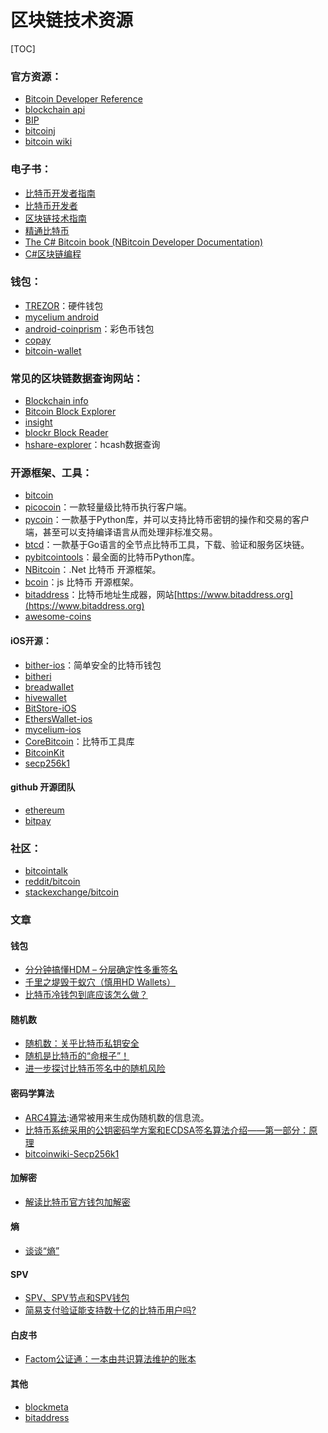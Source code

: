 # 区块链技术资源

[TOC]

### 官方资源：

- [Bitcoin Developer Reference](https://bitcoin.org/en/developer-reference#block-headers)
- [blockchain api](https://blockchain.info/api)
- [BIP](https://github.com/bitcoin/bips)
- [bitcoinj](https://bitcoinj.github.io/#documentation)
- [bitcoin wiki](https://en.bitcoin.it/wiki/Category:Technical)

### 电子书：

- [比特币开发者指南](https://www.gitbook.com/book/aijs/bitcoin_developer_guide_cn/details)
- [比特币开发者](http://r32.github.io/other/2014/11/08/some-bitcoin-development.html)
- [区块链技术指南](https://yeasy.gitbooks.io/blockchain_guide/content/)
- [精通比特币](http://zhibimo.com/read/wang-miao/mastering-bitcoin/index.html)
- [The C# Bitcoin book (NBitcoin Developer Documentation) ](https://programmingblockchain.gitbooks.io/programmingblockchain/content/)
- [C#区块链编程](http://book.8btc.com/books/1/blockchain_programming_tutorial/_book/)

### 钱包：

- [TREZOR](https://github.com/trezor)：硬件钱包
- [mycelium android](https://github.com/mycelium-com/wallet)
- [android-coinprism](https://github.com/Coinprism/android-wallet)：彩色币钱包
- [copay](https://github.com/bitpay/copay)
- [bitcoin-wallet](https://github.com/bitcoin-wallet/bitcoin-wallet)

### 常见的区块链数据查询网站：

- [Blockchain info](https://blockchain.info)
- [Bitcoin Block Explorer](https://blockexplorer.com)
- [insight](https://insight.bitpay.com)
- [blockr Block Reader](https://www.coinbase.com)
- [hshare-explorer](http://hshare-explorer.h.cash/info)：hcash数据查询

### 开源框架、工具：

- [bitcoin](https://github.com/bitcoin/)
- [picocoin](https://github.com/jgarzik/picocoin)：一款轻量级比特币执行客户端。
- [pycoin](https://github.com/richardkiss/pycoin)：一款基于Python库，并可以支持比特币密钥的操作和交易的客户端，甚至可以支持编译语言从而处理非标准交易。
- [btcd](https://github.com/btcsuite/btcd/releases)：一款基于Go语言的全节点比特币工具，下载、验证和服务区块链。
- [pybitcointools](https://github.com/vbuterin/pybitcointools)：最全面的比特币Python库。
- [NBitcoin](https://github.com/MetacoSA/NBitcoin)：.Net 比特币 开源框架。
- [bcoin](https://github.com/bcoin-org/bcoin)：js 比特币 开源框架。
- [bitaddress](https://github.com/pointbiz/bitaddress.org)：比特币地址生成器，网站[https://www.bitaddress.org](https://www.bitaddress.org)
- [awesome-coins](https://github.com/kennethreitz/awesome-coins)

#### iOS开源：

- [bither-ios](https://github.com/bither/bither-ios)：简单安全的比特币钱包
- [bitheri](https://github.com/bither/bitheri)
- [breadwallet](https://github.com/voisine/breadwallet)
- [hivewallet](https://github.com/hivewallet/hive-mac)
- [BitStore-iOS](https://github.com/BitStore/BitStore-iOS)
- [EthersWallet-ios](https://github.com/ethers-io/EthersWallet-ios)
- [mycelium-ios](https://github.com/mycelium-com/wallet-ios)
- [CoreBitcoin](https://github.com/oleganza/CoreBitcoin)：比特币工具库
- [BitcoinKit](https://github.com/hivewallet/BitcoinKit)
- [secp256k1](https://github.com/bitcoin-core/secp256k1)

#### github 开源团队

- [ethereum](https://github.com/ethereum)
- [bitpay](https://github.com/bitpay)

### 社区：

- [bitcointalk](https://bitcointalk.org)
- [reddit/bitcoin](https://www.reddit.com/r/Bitcoin/)
- [stackexchange/bitcoin](https://bitcoin.stackexchange.com)

### 文章
#### 钱包

- [分分钟搞懂HDM – 分层确定性多重签名](http://www.8btc.com/hdm)
- [千里之堤毁于蚁穴（慎用HD Wallets）](http://www.8btc.com/random-4)
- [比特币冷钱包到底应该怎么做？](http://www.8btc.com/cold-wallet)

#### 随机数

- [随机数：关乎比特币私钥安全](http://www.8btc.com/random23304)
- [随机是比特币的“命根子”！](http://www.8btc.com/random)
- [进一步探讨比特币签名中的随机风险](http://www.8btc.com/random-3)

#### 密码学算法

- [ARC4算法](https://en.wikipedia.org/wiki/RC4):通常被用来生成伪随机数的信息流。
- [比特币系统采用的公钥密码学方案和ECDSA签名算法介绍——第一部分：原理](http://www.8btc.com/btc_ecc_dsa_a)
- [bitcoinwiki-Secp256k1](https://en.bitcoin.it/wiki/Secp256k1)

#### 加解密

- [解读比特币官方钱包加解密](http://www.8btc.com/analyze-the-bitcoin-wallet)

#### 熵

- [谈谈“熵”](http://www.8btc.com/entropy)

#### SPV

- [SPV、SPV节点和SPV钱包](http://www.8btc.com/spv_spv_node_and_spv_wallet)
- [简易支付验证能支持数十亿的比特币用户吗?](https://lilymoana.github.io/SPV.html)

#### 白皮书

- [Factom公证通：一本由共识算法维护的账本](http://www.8btc.com/factom-white-paper)

#### 其他

- [blockmeta](https://blockmeta.com)
- [bitaddress](https://www.bitaddress.org)



